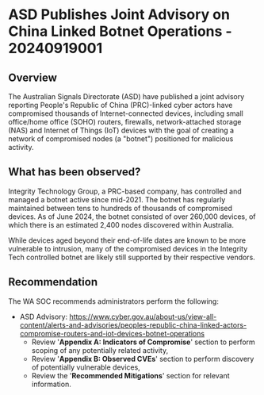 # ASD Publishes Joint Advisory on China Linked Botnet Operations - 20240919001

## Overview

The Australian Signals Directorate (ASD) have published a joint advisory reporting People's Republic of China (PRC)-linked cyber actors have compromised thousands of Internet-connected devices, including small office/home office (SOHO) routers, firewalls, network-attached storage (NAS) and Internet of Things (IoT) devices with the goal of creating a network of compromised nodes (a "botnet") positioned for malicious activity.

## What has been observed?

Integrity Technology Group, a PRC-based company, has controlled and managed a botnet active since mid-2021. The botnet has regularly maintained between tens to hundreds of thousands of compromised devices. As of June 2024, the botnet consisted of over 260,000 devices, of which there is an estimated 2,400 nodes discovered within Australia.

While devices aged beyond their end-of-life dates are known to be more vulnerable to intrusion, many of the compromised devices in the Integrity Tech controlled botnet are likely still supported by their respective vendors.

## Recommendation

The WA SOC recommends administrators perform the following:

- ASD Advisory: <https://www.cyber.gov.au/about-us/view-all-content/alerts-and-advisories/peoples-republic-china-linked-actors-compromise-routers-and-iot-devices-botnet-operations>
    - Review '**Appendix A: Indicators of Compromise**' section to perform scoping of any potentially related activity,
    - Review '**Appendix B: Observed CVEs**' section to perform discovery of potentially vulnerable devices,
    - Review the '**Recommended Mitigations**' section for relevant information.
